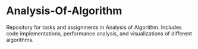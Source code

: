 # Analysis-Of-Algorithm
Repository for tasks and assignments in Analysis of Algorithm. Includes code implementations, performance analysis, and visualizations of different algorithms.

